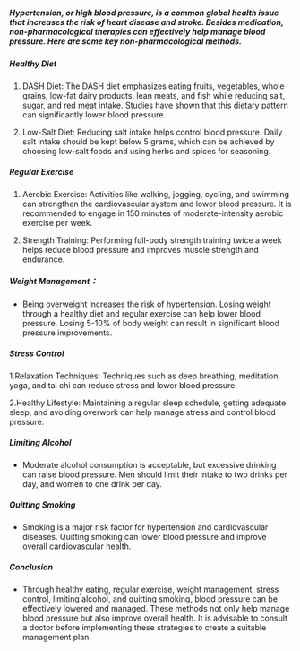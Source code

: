 ##### Hypertension, or high blood pressure, is a common global health issue that increases the risk of heart disease and stroke. Besides medication, non-pharmacological therapies can effectively help manage blood pressure. Here are some key non-pharmacological methods.

##### Healthy Diet
1. DASH Diet: The DASH diet emphasizes eating fruits, vegetables, whole grains, low-fat dairy products, lean meats, and fish while reducing salt, sugar, and red meat intake. Studies have shown that this dietary pattern can significantly lower blood pressure.

2. Low-Salt Diet: Reducing salt intake helps control blood pressure. Daily salt intake should be kept below 5 grams, which can be achieved by choosing low-salt foods and using herbs and spices for seasoning.

##### Regular Exercise
1. Aerobic Exercise: Activities like walking, jogging, cycling, and swimming can strengthen the cardiovascular system and lower blood pressure. It is recommended to engage in 150 minutes of moderate-intensity aerobic exercise per week.

2. Strength Training: Performing full-body strength training twice a week helps reduce blood pressure and improves muscle strength and endurance.

##### Weight Management：
* Being overweight increases the risk of hypertension. Losing weight through a healthy diet and regular exercise can help lower blood pressure. Losing 5-10% of body weight can result in significant blood pressure improvements.

##### Stress Control
1.Relaxation Techniques: Techniques such as deep breathing, meditation, yoga, and tai chi can reduce stress and lower blood pressure.

2.Healthy Lifestyle: Maintaining a regular sleep schedule, getting adequate sleep, and avoiding overwork can help manage stress and control blood pressure.

##### Limiting Alcohol
* Moderate alcohol consumption is acceptable, but excessive drinking can raise blood pressure. Men should limit their intake to two drinks per day, and women to one drink per day.

##### Quitting Smoking
* Smoking is a major risk factor for hypertension and cardiovascular diseases. Quitting smoking can lower blood pressure and improve overall cardiovascular health.

##### Conclusion
* Through healthy eating, regular exercise, weight management, stress control, limiting alcohol, and quitting smoking, blood pressure can be effectively lowered and managed. These methods not only help manage blood pressure but also improve overall health. It is advisable to consult a doctor before implementing these strategies to create a suitable management plan.